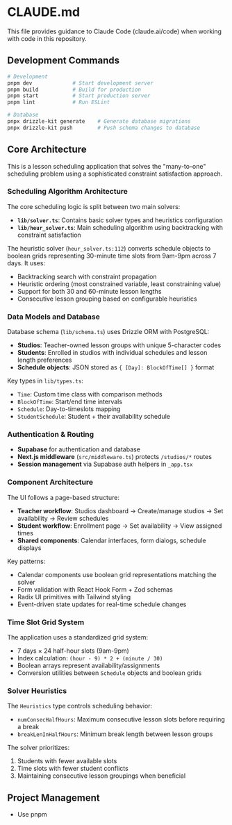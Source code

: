 # CLAUDE.md

This file provides guidance to Claude Code (claude.ai/code) when working with code in this repository.

## Development Commands

```bash
# Development
pnpm dev             # Start development server
pnpm build           # Build for production
pnpm start           # Start production server
pnpm lint            # Run ESLint

# Database
pnpx drizzle-kit generate    # Generate database migrations
pnpx drizzle-kit push        # Push schema changes to database
```

## Core Architecture

This is a lesson scheduling application that solves the "many-to-one" scheduling problem using a sophisticated constraint satisfaction approach.

### Scheduling Algorithm Architecture

The core scheduling logic is split between two main solvers:

- **`lib/solver.ts`**: Contains basic solver types and heuristics configuration
- **`lib/heur_solver.ts`**: Main scheduling algorithm using backtracking with constraint satisfaction

The heuristic solver (`heur_solver.ts:112`) converts schedule objects to boolean grids representing 30-minute time slots from 9am-9pm across 7 days. It uses:
- Backtracking search with constraint propagation
- Heuristic ordering (most constrained variable, least constraining value)
- Support for both 30 and 60-minute lesson lengths
- Consecutive lesson grouping based on configurable heuristics

### Data Models and Database

Database schema (`lib/schema.ts`) uses Drizzle ORM with PostgreSQL:
- **Studios**: Teacher-owned lesson groups with unique 5-character codes
- **Students**: Enrolled in studios with individual schedules and lesson length preferences
- **Schedule objects**: JSON stored as `{ [Day]: BlockOfTime[] }` format

Key types in `lib/types.ts`:
- `Time`: Custom time class with comparison methods
- `BlockOfTime`: Start/end time intervals
- `Schedule`: Day-to-timeslots mapping
- `StudentSchedule`: Student + their availability schedule

### Authentication & Routing

- **Supabase** for authentication and database
- **Next.js middleware** (`src/middleware.ts`) protects `/studios/*` routes
- **Session management** via Supabase auth helpers in `_app.tsx`

### Component Architecture

The UI follows a page-based structure:
- **Teacher workflow**: Studios dashboard → Create/manage studios → Set availability → Review schedules
- **Student workflow**: Enrollment page → Set availability → View assigned times
- **Shared components**: Calendar interfaces, form dialogs, schedule displays

Key patterns:
- Calendar components use boolean grid representations matching the solver
- Form validation with React Hook Form + Zod schemas
- Radix UI primitives with Tailwind styling
- Event-driven state updates for real-time schedule changes

### Time Slot Grid System

The application uses a standardized grid system:
- 7 days × 24 half-hour slots (9am-9pm)
- Index calculation: `(hour - 9) * 2 + (minute / 30)`
- Boolean arrays represent availability/assignments
- Conversion utilities between `Schedule` objects and boolean grids

### Solver Heuristics

The `Heuristics` type controls scheduling behavior:
- `numConsecHalfHours`: Maximum consecutive lesson slots before requiring a break
- `breakLenInHalfHours`: Minimum break length between lesson groups

The solver prioritizes:
1. Students with fewer available slots
2. Time slots with fewer student conflicts
3. Maintaining consecutive lesson groupings when beneficial

## Project Management

- Use pnpm